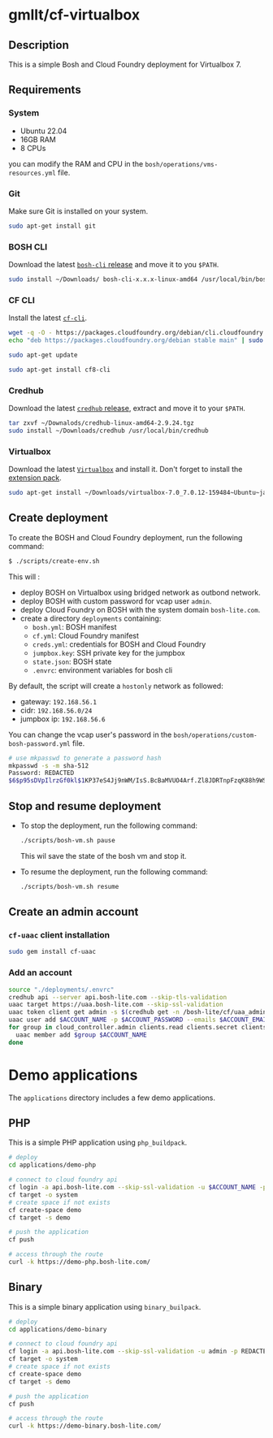 # gmllt/cf-virtualbox

## Description

This is a simple Bosh and Cloud Foundry deployment for Virtualbox 7.

## Requirements

### System

* Ubuntu 22.04
* 16GB RAM
* 8 CPUs

you can modify the RAM and CPU in the `bosh/operations/vms-resources.yml` file.

### Git

Make sure Git is installed on your system.

```bash
sudo apt-get install git
```

### BOSH CLI

Download the latest [`bosh-cli` release](https://github.com/cloudfoundry/bosh-cli/releases) and move it to you `$PATH`.

```bash
sudo install ~/Downloads/ bosh-cli-x.x.x-linux-amd64 /usr/local/bin/bosh
```

### CF CLI

Install the latest [`cf-cli`](https://docs.cloudfoundry.org/cf-cli/install-go-cli.html).

```bash
wget -q -O - https://packages.cloudfoundry.org/debian/cli.cloudfoundry.org.key | sudo apt-key add -
echo "deb https://packages.cloudfoundry.org/debian stable main" | sudo tee /etc/apt/sources.list.d/cloudfoundry-cli.list

sudo apt-get update

sudo apt-get install cf8-cli
```

### Credhub

Download the latest [`credhub` release](https://github.com/cloudfoundry/credhub-cli/releases), extract and move it to your `$PATH`.

```bash
tar zxvf ~/Downalods/credhub-linux-amd64-2.9.24.tgz
sudo install ~/Downloads/credhub /usr/local/bin/credhub
``` 

### Virtualbox

Download the latest [`Virtualbox`](https://www.virtualbox.org/wiki/Linux_Downloads) and install it.
Don't forget to install the [extension pack](https://www.virtualbox.org/wiki/Downloads).

```bash
sudo apt-get install ~/Downloads/virtualbox-7.0_7.0.12-159484~Ubuntu~jammy_amd64.deb
```

## Create deployment

To create the BOSH and Cloud Foundry deployment, run the following command:

```bash
$ ./scripts/create-env.sh
```

This will :
- deploy BOSH on Virtualbox using bridged network as outbond network.
- deploy BOSH with custom password for vcap user `admin`.
- deploy Cloud Foundry on BOSH with the system domain `bosh-lite.com`.
- create a directory `deployments` containing:
  * `bosh.yml`: BOSH manifest
  * `cf.yml`: Cloud Foundry manifest
  * `creds.yml`: credentials for BOSH and Cloud Foundry
  * `jumpbox.key`: SSH private key for the jumpbox
  * `state.json`: BOSH state
  * `.envrc`: environment variables for bosh cli

By default, the script will create a `hostonly` network as followed:
- gateway: `192.168.56.1`
- cidr: `192.168.56.0/24`
- jumpbox ip: `192.168.56.6`

You can change the vcap user's password in the `bosh/operations/custom-bosh-password.yml` file.
```bash
# use mkpasswd to generate a password hash
mkpasswd -s -m sha-512
Password: REDACTED
$6$p95sDVpIlrzGf0kl$1KP37eS4Jj9nWM/IsS.BcBaMVUO4Arf.Zl8JDRTnpFzqK88h9WSY6qT/dwmr4urjNNKB/2poiuCD6DM7H47WR0
```

## Stop and resume deployment

* To stop the deployment, run the following command:
    ```bash
    ./scripts/bosh-vm.sh pause
    ```
  This wil save the state of the bosh vm and stop it.

* To resume the deployment, run the following command:
    ```bash
    ./scripts/bosh-vm.sh resume
    ```

## Create an admin account

### `cf-uaac` client installation
```bash
sudo gem install cf-uaac
```

### Add an account
```bash
source "./deployments/.envrc"
credhub api --server api.bosh-lite.com --skip-tls-validation
uaac target https://uaa.bosh-lite.com --skip-ssl-validation
uaac token client get admin -s $(credhub get -n /bosh-lite/cf/uaa_admin_client_secret -q)
uaac user add $ACCOUNT_NAME -p $ACCOUNT_PASSWORD --emails $ACCOUNT_EMAIL
for group in cloud_controller.admin clients.read clients.secret clients.write uaa.admin scim.write scim.read; do
  uaac member add $group $ACCOUNT_NAME
done
```

# Demo applications

The `applications` directory includes a few demo applications.

## PHP

This is a simple PHP application using `php_buildpack`.
```bash
# deploy
cd applications/demo-php

# connect to cloud foundry api
cf login -a api.bosh-lite.com --skip-ssl-validation -u $ACCOUNT_NAME -p $ACCOUNT_PASSWORD
cf target -o system
# create space if not exists
cf create-space demo
cf target -s demo

# push the application
cf push

# access through the route
curl -k https://demo-php.bosh-lite.com/
```

## Binary

This is a simple binary application using `binary_builpack`.
```bash
# deploy
cd applications/demo-binary

# connect to cloud foundry api
cf login -a api.bosh-lite.com --skip-ssl-validation -u admin -p REDACTED
cf target -o system
# create space if not exists
cf create-space demo
cf target -s demo

# push the application
cf push

# access through the route
curl -k https://demo-binary.bosh-lite.com/
```
